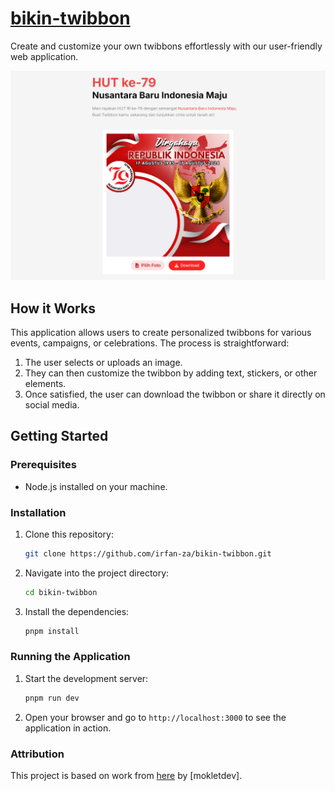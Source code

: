 # [bikin-twibbon](https://bikin-twibbon.vercel.app)

Create and customize your own twibbons effortlessly with our user-friendly web application.

[![Twibbon HUT RI Generator](./public/thumbnail.png)](https://bikin-twibbon.vercel.app)

## How it Works

This application allows users to create personalized twibbons for various events, campaigns, or celebrations. The process is straightforward:

1. The user selects or uploads an image.
2. They can then customize the twibbon by adding text, stickers, or other elements.
3. Once satisfied, the user can download the twibbon or share it directly on social media.

## Getting Started

### Prerequisites

- Node.js installed on your machine.

### Installation

1. Clone this repository:
   ```bash
   git clone https://github.com/irfan-za/bikin-twibbon.git
   ```
2. Navigate into the project directory:
   ```bash
   cd bikin-twibbon
   ```
3. Install the dependencies:
   ```bash
   pnpm install
   ```

### Running the Application

1. Start the development server:
   ```bash
   pnpm run dev
   ```
2. Open your browser and go to `http://localhost:3000` to see the application in action.

### Attribution

This project is based on work from [here](https://github.com/mokletdev/moklet-twibbon) by [mokletdev].
